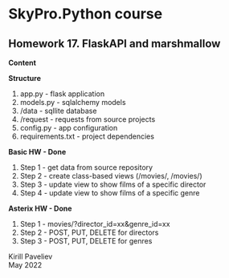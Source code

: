 # SkyPro.Python course
## Homework 17. FlaskAPI and marshmallow

**Content**

**Structure**
1. app.py - flask application
2. models.py - sqlalchemy models
3. /data - sqllite database
4. /request - requests from source projects
5. config.py - app configuration 
6. requirements.txt - project dependencies

**Basic HW - Done**
1. Step 1 - get data from source repository 
2. Step 2 - create class-based views (/movies/, /movies/<id>)
3. Step 3 - update view to show films of a specific director
4. Step 4 - update view to show films of a specific genre

**Asterix HW - Done**

1. Step 1 - movies/?director_id=xx&genre_id=xx
2. Step 2 - POST, PUT, DELETE for directors
3. Step 3 - POST, PUT, DELETE for genres

Kirill Paveliev\
May 2022